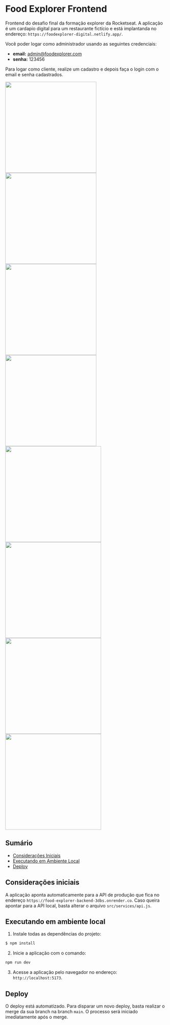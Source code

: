 # Food Explorer Frontend

Frontend do desafio final da formação explorer da Rocketseat. A aplicação é um cardapio digital para um restaurante fictício e está implantanda no endereço: `https://foodexplorer-digital.netlify.app/`.

Você poder logar como administrador usando as seguintes credenciais:
- **email:** admin@foodexplorer.com
- **senha:** 123456

Para logar como cliente, realize um cadastro e depois faça o login com o email e senha cadastrados.

<img src="https://github.com/user-attachments/assets/cd553b4d-c996-4ce7-a7eb-9b60db4c64ea" width="285">
<img src="https://github.com/user-attachments/assets/1317cd57-d07e-48eb-9d47-9c59a70a53e9" width="285">
<img src="https://github.com/user-attachments/assets/ba7e7515-ded3-4338-a0b3-23624f0ca0e9" width="285">
<img src="https://github.com/user-attachments/assets/fb8cfdeb-1723-4cf4-bbeb-674d2c975bb8" width="285"><br>
<img src="https://github.com/user-attachments/assets/33f7f09b-b7b5-4339-b4c7-078580c6cda9" height="300">
<img src="https://github.com/user-attachments/assets/c28f28cd-da99-419d-be72-86ce19780582" height="300">
<img src="https://github.com/user-attachments/assets/88d5657f-6529-40cd-a49b-abea0befbe6e" height="300">
<img src="https://github.com/user-attachments/assets/a4d6069f-bcb5-4067-8c71-9dbfd5b699b9" height="300">

## Sumário
- [Considerações Iniciais](#considerações-iniciais)
- [Executando em Ambiente Local](#executando-em-ambiente-local)
- [Deploy](#deploy)

## Considerações iniciais
A aplicação aponta automaticamente para a API de produção que fica no endereço `https://food-explorer-backend-3dbs.onrender.co`. Caso queira apontar para a API local, basta alterar o arquivo `src/services/api.js`.

## Executando em ambiente local
1. Instale todas as dependências do projeto:
```sh
$ npm install
```

2. Inicie a aplicação com o comando:
```sh
npm run dev
```

3. Acesse a aplicação pelo navegador no endereço: `http://localhost:5173`.

## Deploy
O deploy está automatizado. Para disparar um novo deploy, basta realizar o merge da sua branch na branch `main`. O processo será iniciado imediatamente após o merge.
